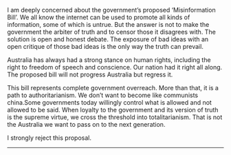 I am deeply concerned about the government’s proposed ‘Misinformation Bill’. We all know the internet can be used to promote
all kinds of information, some of which is untrue. But the answer is not to make the government the arbiter of truth and to censor
those it disagrees with. The solution is open and honest debate. The exposure of bad ideas with an open critique of those bad
ideas is the only way the truth can prevail.

Australia has always had a strong stance on human rights, including the right to freedom of speech and conscience. Our nation
had it right all along. The proposed bill will not progress Australia but regress it.

This bill represents complete government overreach. More than that, it is a path to authoritarianism. We don’t want to become
like communists china.Some governments today willingly control what is allowed and not allowed to be said. When loyalty to the
government and its version of truth is the supreme virtue, we cross the threshold into totalitarianism. That is not the Australia we
want to pass on to the next generation.

I strongly reject this proposal.


-----

